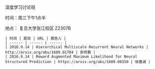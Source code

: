 深度学习讨论班

时间：周三下午1点半

地点： 复旦大学张江校区 Z2307B

 ```
| 时间 | 题目 | URL | 报告人 |
| ------ | ------ | ------ |
| 2016.9.14 | Hierarchical Multiscale Recurrent Neural Networks | http://arxiv.org/abs/1609.01704 | 郭奇鹏 |
| 2016.9.14 | Reward Augmented Maximum Likelihood for Neural Structured Prediction | https://arxiv.org/abs/1609.00150 | 徐嘉诚 |
```

